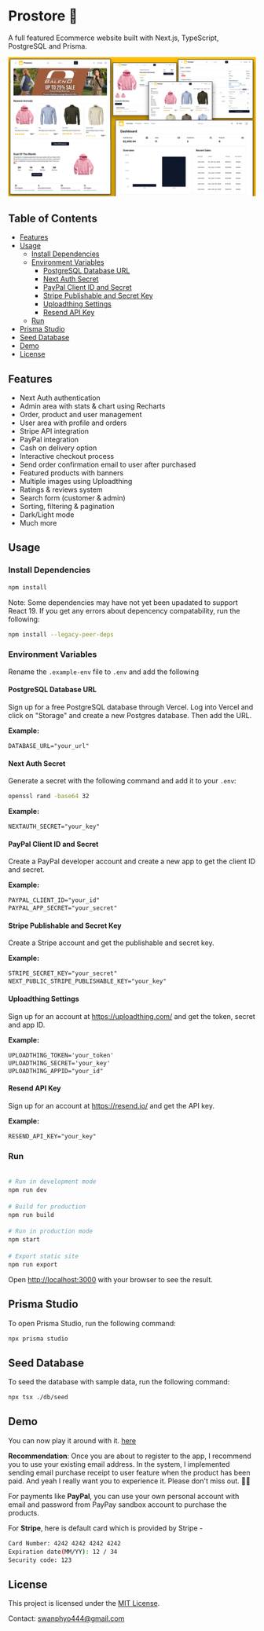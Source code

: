 # Prostore 🛒

A full featured Ecommerce website built with Next.js, TypeScript, PostgreSQL and Prisma.

<img src="/public/images/screen.png" alt="Prostore E-commerce" />

## Table of Contents

<!--toc:start-->

- [Features](#features)
- [Usage](#usage)
  - [Install Dependencies](#install-dependencies)
  - [Environment Variables](#environment-variables)
    - [PostgreSQL Database URL](#postgresql-database-url)
    - [Next Auth Secret](#next-auth-secret)
    - [PayPal Client ID and Secret](#paypal-client-id-and-secret)
    - [Stripe Publishable and Secret Key](#stripe-publishable-and-secret-key)
    - [Uploadthing Settings](#uploadthing-settings)
    - [Resend API Key](#resend-api-key)
  - [Run](#run)
- [Prisma Studio](#prisma-studio)
- [Seed Database](#seed-database)
- [Demo](#demo)
- [License](#license)
<!--toc:end-->

## Features

- Next Auth authentication
- Admin area with stats & chart using Recharts
- Order, product and user management
- User area with profile and orders
- Stripe API integration
- PayPal integration
- Cash on delivery option
- Interactive checkout process
- Send order confirmation email to user after purchased
- Featured products with banners
- Multiple images using Uploadthing
- Ratings & reviews system
- Search form (customer & admin)
- Sorting, filtering & pagination
- Dark/Light mode
- Much more

## Usage

### Install Dependencies

```bash
npm install
```

Note: Some dependencies may have not yet been upadated to support React 19. If you get any errors about depencency compatability, run the following:

```bash
npm install --legacy-peer-deps
```

### Environment Variables

Rename the `.example-env` file to `.env` and add the following

#### PostgreSQL Database URL

Sign up for a free PostgreSQL database through Vercel. Log into Vercel and click on "Storage" and create a new Postgres database. Then add the URL.

**Example:**

```
DATABASE_URL="your_url"
```

#### Next Auth Secret

Generate a secret with the following command and add it to your `.env`:

```bash
openssl rand -base64 32
```

**Example:**

```
NEXTAUTH_SECRET="your_key"
```

#### PayPal Client ID and Secret

Create a PayPal developer account and create a new app to get the client ID and secret.

**Example:**

```
PAYPAL_CLIENT_ID="your_id"
PAYPAL_APP_SECRET="your_secret"
```

#### Stripe Publishable and Secret Key

Create a Stripe account and get the publishable and secret key.

**Example:**

```
STRIPE_SECRET_KEY="your_secret"
NEXT_PUBLIC_STRIPE_PUBLISHABLE_KEY="your_key"
```

#### Uploadthing Settings

Sign up for an account at https://uploadthing.com/ and get the token, secret and app ID.

**Example:**

```
UPLOADTHING_TOKEN='your_token'
UPLOADTHING_SECRET='your_key'
UPLOADTHING_APPID="your_id"
```

#### Resend API Key

Sign up for an account at https://resend.io/ and get the API key.

**Example:**

```
RESEND_API_KEY="your_key"
```

### Run

```bash

# Run in development mode
npm run dev

# Build for production
npm run build

# Run in production mode
npm start

# Export static site
npm run export
```

Open [http://localhost:3000](http://localhost:3000) with your browser to see the result.

## Prisma Studio

To open Prisma Studio, run the following command:

```bash
npx prisma studio
```

## Seed Database

To seed the database with sample data, run the following command:

```bash
npx tsx ./db/seed
```

## Demo

You can now play it around with it. [here](https://www.theprostore.shop)

**Recommendation**: Once you are about to register to the app, I recommend you to use your existing email address. In the system, I implemented sending email purchase receipt to user feature when the product has been paid. And yeah I really want you to experience it. Please don't miss out. 🙌🏻

For payments like **PayPal**, you can use your own personal account with email and password from PayPay sandbox account to purchase the products. 

For **Stripe**, here is default card which is provided by Stripe -
```bash
Card Number: 4242 4242 4242 4242
Expiration date(MM/YY): 12 / 34
Security code: 123
```

## License

This project is licensed under the [MIT License](LICENSE).

Contact: [swanphyo444@gmail.com](mailto:swanphyo444@gmail.com)

